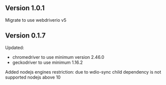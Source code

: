 ## Version 1.0.1

Migrate to use webdriverio v5

## Version 0.1.7

Updated:
- chromedriver to use minimum version 2.46.0
- geckodriver to use minimum 1.16.2

Added nodejs engines restriction: due to wdio-sync child dependency is not supported nodejs above 10